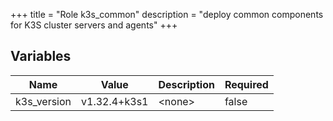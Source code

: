 +++
title = "Role k3s_common"
description = "deploy common components for K3S cluster servers and agents"
+++

## Variables

| Name | Value | Description | Required |
| ---- | ----- | ----------- | -------- |
| k3s_version | v1.32.4+k3s1 | &lt;none&gt; | false  |
